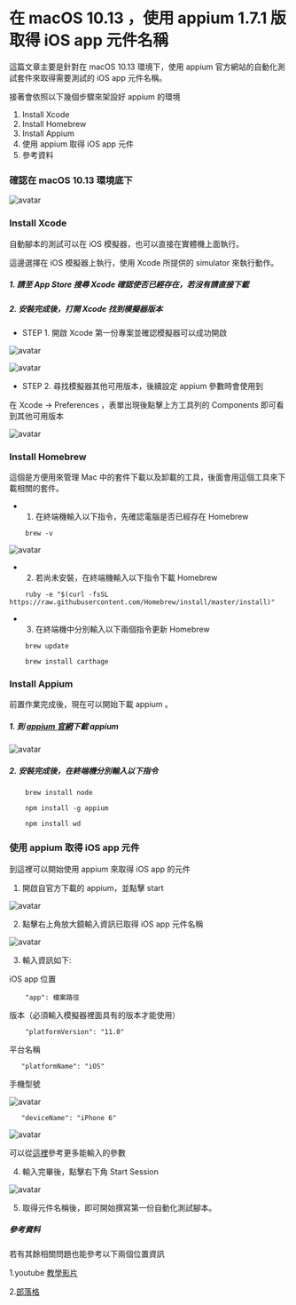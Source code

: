 # 在 macOS 10.13 ，使用 appium 1.7.1 版取得  iOS app 元件名稱

這篇文章主要是針對在 macOS 10.13 環境下，使用 appium 官方網站的自動化測試套件來取得需要測試的 iOS app 元件名稱。

 接著會依照以下幾個步驟來架設好 appium 的環境

 1. Install Xcode
 2. Install Homebrew
 3. Install Appium
 4. 使用 appium 取得 iOS app 元件
 5. 參考資料

### 確認在 macOS 10.13 環境底下

![avatar](https://i.imgur.com/xkygLQN.png)

### Install Xcode

自動腳本的測試可以在 iOS 模擬器，也可以直接在實體機上面執行。

這邊選擇在 iOS 模擬器上執行，使用 Xcode 所提供的 simulator 來執行動作。

##### 1. 請至 App Store 搜尋 Xcode 確認使否已經存在，若沒有請直接下載

##### 2. 安裝完成後，打開 Xcode 找到模擬器版本

* STEP 1. 開啟 Xcode 第一份專案並確認模擬器可以成功開啟

![avatar](https://i.imgur.com/VPIlswI.png)

![avatar](https://i.imgur.com/TNtVWA9.png)

* STEP 2. 尋找模擬器其他可用版本，後續設定 appium 參數時會使用到

在 Xcode -> Preferences ，表單出現後點擊上方工具列的 Components 即可看到其他可用版本

![avatar](https://i.imgur.com/mvGEqsG.png)

### Install Homebrew

這個是方便用來管理 Mac 中的套件下載以及卸載的工具，後面會用這個工具來下載相關的套件。


* 1. 在終端機輸入以下指令，先確認電腦是否已經存在 Homebrew
```
    brew -v
```
![avatar](https://i.imgur.com/Ql7mwrn.png)

* 2. 若尚未安裝，在終端機輸入以下指令下載 Homebrew

```
    ruby -e "$(curl -fsSL https://raw.githubusercontent.com/Homebrew/install/master/install)"
```

* 3. 在終端機中分別輸入以下兩個指令更新 Homebrew

```
    brew update
```

```
    brew install carthage
```
### Install Appium

前置作業完成後，現在可以開始下載 appium 。

##### 1. 到 [appium 官網](http://appium.io/)下載 appium

![avatar](https://i.imgur.com/8BNRuQM.png)

##### 2. 安裝完成後，在終端機分別輸入以下指令

```
    brew install node
```

```
    npm install -g appium
```

```
    npm install wd
```

### 使用 appium 取得 iOS app 元件

到這裡可以開始使用 appium 來取得 iOS app 的元件

1. 開啟自官方下載的 appium，並點擊 start

![avatar](https://i.imgur.com/nobxzix.png)

2. 點擊右上角放大鏡輸入資訊已取得 iOS app 元件名稱

![avatar](https://i.imgur.com/huX4SJP.png)

3. 輸入資訊如下:

iOS app 位置

```
    "app": 檔案路徑
```
版本（必須輸入模擬器裡面具有的版本才能使用）

```
    "platformVersion": "11.0"
```
平台名稱

```
   "platformName": "iOS"
```
手機型號

![avatar](https://i.imgur.com/ELa7NEB.png)

```
   "deviceName": "iPhone 6"
```

![avatar](https://i.imgur.com/scY3UuY.png)

可以從[這裡](https://github.com/appium/appium/blob/master/docs/en/writing-running-appium/caps.md)參考更多能輸入的參數

4. 輸入完畢後，點擊右下角 Start Session

![avatar](https://i.imgur.com/v5STwkB.png)

5. 取得元件名稱後，即可開始撰寫第一份自動化測試腳本。

##### 參考資料

若有其餘相關問題也能參考以下兩個位置資訊

1.youtube [教學影片](https://www.youtube.com/watch?v=IKOXr095jtM)

2.[部落格](https://tracydeng.github.io/2017/02/appium-install/)
